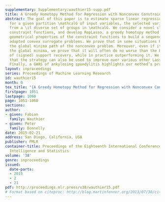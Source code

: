 ```yaml
---
supplementary: Supplementary:wauthier15-supp.pdf
title: A Greedy Homotopy Method for Regression with Nonconvex Constraints
abstract: The goal of this paper is to estimate sparse linear regression models, where
  for a given partition \mathcalG of input variables, the selected variables are chosen
  from a \it diverse set of groups in \mathcalG. We consider a novel class of nonconvex
  constraint functions, and develop RepLasso, a greedy homotopy method that exploits
  geometrical properties of the constraint functions to build a sequence of suitably
  adapted convex surrogate problems. We prove that in some situations RepLasso recovers
  the global minima path of the nonconvex problem. Moreover, even if it does not recover
  the global minima, we prove that it will often do no worse than the Lasso in terms
  of (signed) support recovery, while in practice outperforming it. We show empirically
  that the strategy can also be used to improve over various other Lasso-style algorithms.
  Finally, a GWAS of ankylosing spondylitis highlights our method’s practical utility.
layout: inproceedings
series: Proceedings of Machine Learning Research
id: wauthier15
month: 0
tex_title: "{A Greedy Homotopy Method for Regression with Nonconvex Constraints}"
firstpage: 1051
lastpage: 1060
page: 1051-1060
sections: 
author:
- given: Fabian
  family: Wauthier
- given: Peter
  family: Donnelly
date: 2015-02-21
address: San Diego, California, USA
publisher: PMLR
container-title: Proceedings of the Eighteenth International Conference on Artificial
  Intelligence and Statistics
volume: '38'
genre: inproceedings
issued:
  date-parts:
  - 2015
  - 2
  - 21
pdf: http://proceedings.mlr.press/v38/wauthier15.pdf
# Format based on citeproc: http://blog.martinfenner.org/2013/07/30/citeproc-yaml-for-bibliographies/
---
```

